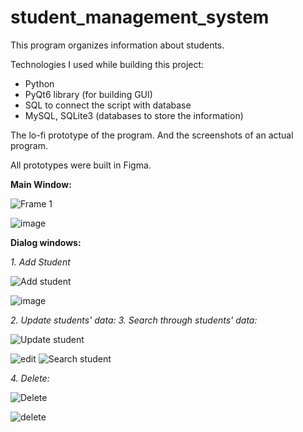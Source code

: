 # student_management_system


This program organizes information about students.

Technologies I used while building this project:
- Python
- PyQt6 library (for building GUI)
- SQL to connect the script with database
- MySQL, SQLite3 (databases to store the information)


The lo-fi prototype of the program. And the screenshots of an actual program. 

All prototypes were built in Figma.

**Main Window:**

![Frame 1](https://user-images.githubusercontent.com/102950421/219309079-b794962b-006b-4908-925b-0be767f321ec.png)


![image](https://user-images.githubusercontent.com/102950421/220019624-f3cd655c-9a17-439f-8dd1-8e5a2041f5ae.png)



**Dialog windows:**

*1. Add Student*

![Add student](https://user-images.githubusercontent.com/102950421/219309987-e93d18ab-8116-46d8-ac41-2c0215d1f0e5.png)


![image](https://user-images.githubusercontent.com/102950421/220019282-c4529d81-4c1b-4749-85ea-b21ee0174540.png)


*2. Update students' data:*
*3. Search through students' data:*


![Update student](https://user-images.githubusercontent.com/102950421/219310175-cd0d398c-f3de-481a-9144-bd5cee8369bb.png)


![edit](https://user-images.githubusercontent.com/102950421/220019378-2c78a419-5c54-43a1-ab1a-4dc912950b15.png)
![Search student](https://user-images.githubusercontent.com/102950421/220019402-8824d7ea-75d8-4ab1-9836-53da1615d82d.png)


*4. Delete:*


![Delete](https://user-images.githubusercontent.com/102950421/219310484-1a41638a-2fef-421c-965f-5498a8198541.png)


![delete](https://user-images.githubusercontent.com/102950421/220019541-9dfabdb2-e084-47fe-94d5-33f2fba19f73.png)









